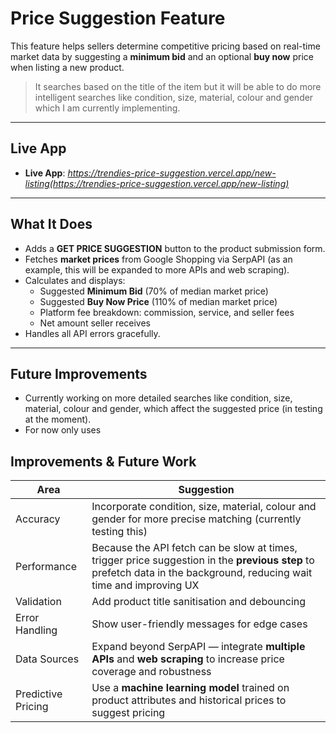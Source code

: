 # Price Suggestion Feature

This feature helps sellers determine competitive pricing based on real-time market data by suggesting a **minimum bid** and an optional **buy now** price when listing a new product.

> It searches based on the title of the item but it will be able to do more intelligent searches like condition, size, material, colour and gender which I am currently implementing.

---

## Live App

- **Live App**: _https://trendies-price-suggestion.vercel.app/new-listing(https://trendies-price-suggestion.vercel.app/new-listing)_

---

## What It Does

- Adds a **GET PRICE SUGGESTION** button to the product submission form.
- Fetches **market prices** from Google Shopping via SerpAPI (as an example, this will be expanded to more APIs and web scraping).
- Calculates and displays:
  - Suggested **Minimum Bid** (70% of median market price)
  - Suggested **Buy Now Price** (110% of median market price)
  - Platform fee breakdown: commission, service, and seller fees
  - Net amount seller receives
- Handles all API errors gracefully.

---

## Future Improvements

- Currently working on more detailed searches like condition, size, material, colour and gender, which affect the suggested price (in testing at the moment).
- For now only uses

## Improvements & Future Work

| Area              | Suggestion                                                                 |
|-------------------|---------------------------------------------------------------------------|
| Accuracy          | Incorporate condition, size, material, colour and gender for more precise matching (currently testing this)                    |
| Performance       | Because the API fetch can be slow at times, trigger price suggestion in the **previous step** to prefetch data in the background, reducing wait time and improving UX |
| Validation        | Add product title sanitisation and debouncing                             |
| Error Handling    | Show user-friendly messages for edge cases                                |
| Data Sources      | Expand beyond SerpAPI — integrate **multiple APIs** and **web scraping** to increase price coverage and robustness |
| Predictive Pricing| Use a **machine learning model** trained on product attributes and historical prices to suggest pricing |

